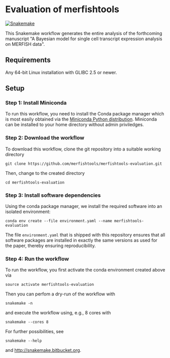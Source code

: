 # Evaluation of merfishtools

[![Snakemake](https://img.shields.io/badge/snakemake-≥3.6.1-brightgreen.svg?style=flat-square)](http://snakemake.bitbucket.org)

This Snakemake workflow generates the entire analysis of the forthcoming manuscript
"A Bayesian model for single cell transcript expression analysis on MERFISH data".

## Requirements

Any 64-bit Linux installation with GLIBC 2.5 or newer.

## Setup

### Step 1: Install Miniconda

To run this workflow, you need to install the Conda package manager which is most
easily obtained via the [Miniconda Python distribution](http://conda.pydata.org/miniconda.html).
Miniconda can be installed to your home directory without admin priviledges.

### Step 2: Download the workflow

To download this workflow, clone the git repository into a suitable working directory

    git clone https://github.com/merfishtools/merfishtools-evaluation.git

Then, change to the created directory

    cd merfishtools-evaluation

### Step 3: Install software dependencies

Using the conda package manager, we install the required software into an isolated
environment:

    conda env create --file environment.yaml --name merfishtools-evaluation

The file `environment.yaml` that is shipped with this repository ensures that all
software packages are installed in exactly the same versions as used for the paper,
thereby ensuring reproducibility.

### Step 4: Run the workflow

To run the workflow, you first activate the conda environment created above via

    source activate merfishtools-evaluation

Then you can perfom a dry-run of the workflow with

    snakemake -n

and execute the workflow using, e.g., 8 cores with

    snakemake --cores 8

For further possibilities, see

    snakemake --help

and http://snakemake.bitbucket.org.
